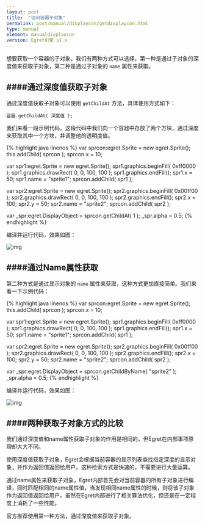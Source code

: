 ```yaml
---
layout: post
title:  "访问容器子对象"
permalink: post/manual/displaycon/getdisplaycon.html
type: manual
element: manualdisplaycon
version: Egret引擎 v1.x
---
```


想要获取一个容器的子对象，我们有两种方式可以选择，第一种是通过子对象的深度值来获取子对象，第二种是通过子对象的 `name` 属性来获取。

####通过深度值获取子对象
---

通过深度值获取子对象可以使用 `getChildAt` 方法，具体使用方式如下：

`容器.getChildAt( 深度值 );`

我们来看一段示例代码，这段代码中我们向一个容器中存放了两个方块，通过深度来获取其中一个方块，并调整他的透明度值。

{% highlight java linenos %}
var sprcon:egret.Sprite = new egret.Sprite();
this.addChild( sprcon );
sprcon.x = 10;

var spr1:egret.Sprite = new egret.Sprite();
spr1.graphics.beginFill( 0xff0000 );
spr1.graphics.drawRect( 0, 0, 100, 100 );
spr1.graphics.endFill();
spr1.x = 50;
spr1.name = "sprite1";
sprcon.addChild( spr1 );

var spr2:egret.Sprite = new egret.Sprite();
spr2.graphics.beginFill( 0x00ff00 );
spr2.graphics.drawRect( 0, 0, 100, 100 );
spr2.graphics.endFill();
spr2.x = 100;
spr2.y = 50;
spr2.name = "sprite2";
sprcon.addChild( spr2 );

var _spr:egret.DisplayObject = sprcon.getChildAt( 1 );
_spr.alpha = 0.5;
{% endhighlight %}

编译并运行代码，效果如图：

![img]({{site.baseurl}}/assets/img-jk/manual-displaycon-getdisplaycon_access-container-child.jpg)

####通过Name属性获取
---

第二种方式是通过显示对象的 `name` 属性来获取，这种方式更加直接简单。我们来看一下示例代码：

{% highlight java linenos %}
var sprcon:egret.Sprite = new egret.Sprite();
this.addChild( sprcon );
sprcon.x = 10;

var spr1:egret.Sprite = new egret.Sprite();
spr1.graphics.beginFill( 0xff0000 );
spr1.graphics.drawRect( 0, 0, 100, 100 );
spr1.graphics.endFill();
spr1.x = 50;
spr1.name = "sprite1";
sprcon.addChild( spr1 );

var spr2:egret.Sprite = new egret.Sprite();
spr2.graphics.beginFill( 0x00ff00 );
spr2.graphics.drawRect( 0, 0, 100, 100 );
spr2.graphics.endFill();
spr2.x = 100;
spr2.y = 50;
spr2.name = "sprite2";
sprcon.addChild( spr2 );

var _spr:egret.DisplayObject = sprcon.getChildByName( "sprite2" );
_spr.alpha = 0.5;
{% endhighlight %}

编译并运行代码，效果如图：

![img]({{site.baseurl}}/assets/img-jk/manual-displaycon-getdisplaycon_access-container-child.jpg)

####两种获取子对象方式的比较
---

我们通过深度值和name属性获取子对象的作用是相同的，但Egret在内部事项原理却大大不同。

使用深度值获取子对象，Egret会根据当前容器的显示列表查找指定深度的显示对象，并作为返回值返回给用户。这种检索方式是快速的，不需要进行大量运算。

通过name属性来获取子对象，Egret内部首先会对当前容器的所有子对象进行编译，同时匹配相同的name属性值，当发现相同name属性的时候，则将该子对象作为返回值返回给用户。虽然在Egret内部进行了相关算法优化，但还是在一定程度上消耗了一些性能。

官方推荐使用第一种方法，通过深度值来获取子对象。

